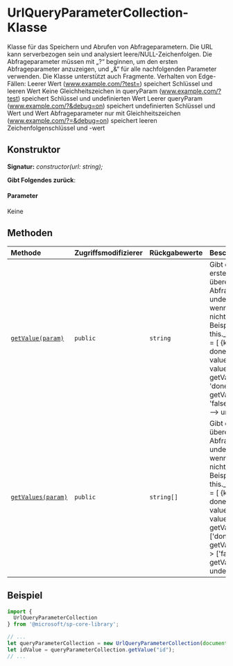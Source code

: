 # <a name="urlqueryparametercollection-class"></a>UrlQueryParameterCollection-Klasse







Klasse für das Speichern und Abrufen von Abfrageparametern. Die URL kann serverbezogen sein und analysiert leere/NULL-Zeichenfolgen. Die Abfrageparameter müssen mit „?“ beginnen, um den ersten Abfrageparameter anzuzeigen, und „&“ für alle nachfolgenden Parameter verwenden. Die Klasse unterstützt auch Fragmente. Verhalten von Edge-Fällen: Leerer Wert (www.example.com/?test=) speichert Schlüssel und leeren Wert Keine Gleichheitszeichen in queryParam (www.example.com/?test) speichert Schlüssel und undefinierten Wert Leerer queryParam (www.example.com/?&debug=on) speichert undefinierten Schlüssel und Wert und Wert Abfrageparameter nur mit Gleichheitszeichen (www.example.com/?=&debug=on) speichert leeren Zeichenfolgenschlüssel und -wert


## <a name="constructor"></a>Konstruktor


**Signatur:** _constructor(url: string);_

**Gibt Folgendes zurück**: 



#### <a name="parameters"></a>Parameter
Keine





## <a name="methods"></a>Methoden

| Methode       | Zugriffsmodifizierer | Rückgabewerte    | Beschreibung|
|:-------------|:----|:-------|:-----------|
|[`getValue(param)`](getvalue-urlqueryparametercollection.md)     | `public` | `string` | Gibt den Wert für den ersten übereinstimmenden Abfrageparameter oder undefiniert zurück, wenn der Schlüssel nicht vorhanden ist. Beispiele: this._queryParameterList = [ {key: TEST, value: done}, {key: DEBUG, value: false}, {key: TEST, value: notdone}] getValue('TEST') ---> 'done' getValue('debug') ---> 'false' getValue('lost') ---> undefined |
|[`getValues(param)`](getvalues-urlqueryparametercollection.md)     | `public` | `string[]` | Gibt die Werte für alle übereinstimmenden Abfrageparameter oder undefiniert zurück, wenn der Schlüssel nicht vorhanden ist. Beispiele: this._queryParameterList = [ {key: TEST, value: done}, {key: DEBUG, value: false}, {key: TEST, value: notdone}] getValues('TEST') ---> ['done', 'notdone'] getValues('debug') ---> ['false'] getValues('lost') ---> undefined |

## <a name="sample"></a>Beispiel

```ts
import {
  UrlQueryParameterCollection
} from '@microsoft/sp-core-library';

// ...
let queryParameterCollection = new UrlQueryParameterCollection(document.URL);
let idValue = queryParameterCollection.getValue("id");
// ...
```



